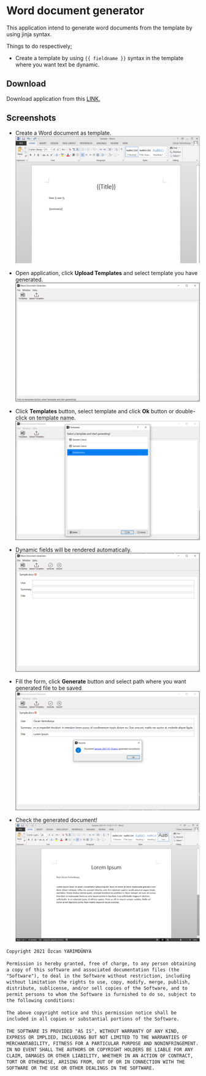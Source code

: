 # Word document generator

This application intend to generate word documents from the template by using jinja syntax.

Things to do respectively;

- Create a template by using `{{ fieldname }}` syntax in the template where you want text be dynamic.

## Download

Download application from this [LINK.](https://github.com/ozcanyarimdunya/dg/releases/download/1.0.2/Word.Document.Generator.exe)

## Screenshots

- Create a Word document as template.
  ![0.png](ss/0.png)

- Open application, click **Upload Templates** and select template you have generated.
  ![1.png](ss/1.png)

- Click **Templates** button, select template and click **Ok** button or double-click on template name.
  ![2.png](ss/2.png)

- Dynamic fields will be rendered automatically.
  ![3.png](ss/3.png)

- Fill the form, click **Generate** button and select path where you want generated file to be saved
  ![4.png](ss/4.png)

- Check the generated document!
  ![5.png](ss/5.png)

```text
Copyright 2021 Özcan YARIMDÜNYA

Permission is hereby granted, free of charge, to any person obtaining a copy of this software and associated documentation files (the "Software"), to deal in the Software without restriction, including without limitation the rights to use, copy, modify, merge, publish, distribute, sublicense, and/or sell copies of the Software, and to permit persons to whom the Software is furnished to do so, subject to the following conditions:

The above copyright notice and this permission notice shall be included in all copies or substantial portions of the Software.

THE SOFTWARE IS PROVIDED "AS IS", WITHOUT WARRANTY OF ANY KIND, EXPRESS OR IMPLIED, INCLUDING BUT NOT LIMITED TO THE WARRANTIES OF MERCHANTABILITY, FITNESS FOR A PARTICULAR PURPOSE AND NONINFRINGEMENT. IN NO EVENT SHALL THE AUTHORS OR COPYRIGHT HOLDERS BE LIABLE FOR ANY CLAIM, DAMAGES OR OTHER LIABILITY, WHETHER IN AN ACTION OF CONTRACT, TORT OR OTHERWISE, ARISING FROM, OUT OF OR IN CONNECTION WITH THE SOFTWARE OR THE USE OR OTHER DEALINGS IN THE SOFTWARE.
```
